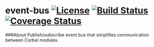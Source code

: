 # event-bus [![License](http://img.shields.io/badge/license-Apache2-blue.svg?style=flat)](http://www.apache.org/licenses/LICENSE-2.0.txt) [![Build Status](https://travis-ci.org/corbel-platform/event-bus.svg?branch=master)](https://travis-ci.org/corbel-platform/event-bus) [![Coverage Status](https://coveralls.io/repos/corbel-platform/event-bus/badge.svg)](https://coveralls.io/r/corbel-platform/event-bus)

###About
Publish/subscribe event bus that simplifies communication between Corbel modules.
